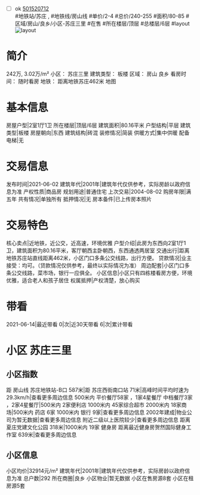 - [ ] ok [501520712](https://bj.5i5j.com/ershoufang/501520712.html)  
 #地铁站/苏庄 ,  #地铁线/房山线
#单价/2-4 #总价/240-255 #面积/80-85   #区域/房山/良乡/小区-苏庄三里 #在售 #所在楼层/顶层 #总楼层/6层 #layout 
![layout](http://image2a.5i5j.com/scm/HOUSE_CUSTOMER/85f3f7c38c1940fa9dde58f12024a304.jpg_P5.jpg) 
# 简介 
 242万,  3.02万/m² 
小区： 苏庄三里
建筑类型： 板楼
区域： 房山 良乡
看房时间： 随时看房
地铁： 距离地铁苏庄462米 地图
# 基本信息 
 房屋户型|2室1厅1卫
所在楼层|顶层/6层
建筑面积|80.16平米
户型结构|平层
建筑类型|板楼
房屋朝向|东西
建筑结构|砖混
装修情况|简装
供暖方式|集中供暖
配备电梯|无
# 交易信息 
 发布时间|2021-06-02
建筑年代|2001年|建筑年代仅供参考，实际房龄以政府信息为准
产权性质|商品房
规划用途|普通住宅
上次交易|2004-08-02
购房年限|满五年
共有情况|单独所有
抵押情况|无
房本备件|已上传房本照片
# 交易特色 
 核心卖点|近地铁，近公交，近高速，环境优雅
户型介绍|此房为东西向2室1厅1卫，建筑面积为80.16平米，客厅朝西主卧朝西，东西通透两居室
交通出行|距离地铁苏庄站直线距离462米，小区门口多条公交线路，出行方便。
贷款情况|业主接受：均可。（贷款情况仅供参考，最终以实际情况为准）
周边配套|小区门口多条公交线路，菜市场，银行一应俱全。
小区信息|小区只有四栋楼看房方便，环境优雅，适合老人和孩子居住
权属抵押|产权清楚，放心购买
# 带看 
 2021-06-14|最近带看	 0|次|近30天带看	 6|次|累计带看
# 小区 苏庄三里
## 小区指数 
 距 房山线 苏庄地铁站-B口 587米|距 苏庄西街南口站 71米|高峰时间平均时速为29.3km/h|查看更多周边信息
500米内 平价餐厅58家 ，1家4星餐厅
中档餐厅3家 ，2家4星餐厅|500米内 2家便利店
1000米内 45家综合超市
2000米内 18家商场|500米内 药店 6家
1000米内 银行 9家|查看更多周边信息
2002年建成|物业公司为暂无数据|查看更多周边信息
附近二级以上医院较少|查看更多周边信息
距离 夏庄党建文化公园 318米|1000米内 19家 健身房
距离最近健身房贺然国际健身工作室 639米|查看更多周边信息
## 小区信息 
 小区均价|32914元/m²
建筑年代|2001年|建筑年代仅供参考，实际房龄以政府信息为准
总户数|292
所在商圈|良乡
小区物业|暂无数据
小区在售房源8套
小区在租房源5套
